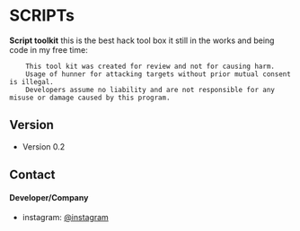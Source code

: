 SCRIPTs
======
**Script toolkit** this is the best hack tool box it still in the works and being code in my free time:

```
    This tool kit was created for review and not for causing harm.
    Usage of hunner for attacking targets without prior mutual consent is illegal.
    Developers assume no liability and are not responsible for any misuse or damage caused by this program.

```
## Version 
* Version 0.2

## Contact
#### Developer/Company
* instagram: [@instagram](https://www.instagram.com/rexgamer945/ "")


